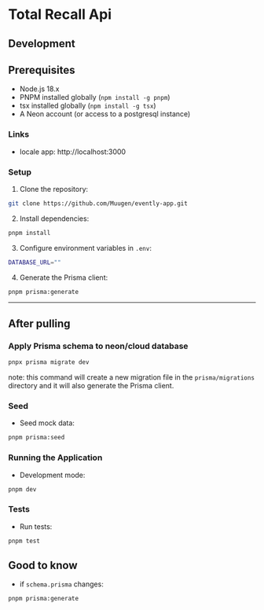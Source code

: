 # Total Recall Api

## Development

## Prerequisites

- Node.js 18.x
- PNPM installed globally (`npm install -g pnpm`)
- tsx installed globally (`npm install -g tsx`)
- A Neon account (or access to a postgresql instance)

### Links

- locale app: http://localhost:3000

### Setup

1. Clone the repository:

```bash
git clone https://github.com/Muugen/evently-app.git
```

2. Install dependencies:

```bash
pnpm install
```

3. Configure environment variables in `.env`:

```bash
DATABASE_URL=""
```

4. Generate the Prisma client:

```bash
pnpm prisma:generate
```

---

## After pulling

### Apply Prisma schema to neon/cloud database

```bash
pnpx prisma migrate dev
```

note: this command will create a new migration file in the `prisma/migrations` directory and it will also generate the Prisma client.

### Seed

- Seed mock data:

```bash
pnpm prisma:seed
```

### Running the Application

- Development mode:

```bash
pnpm dev
```

### Tests

- Run tests:

```bash
pnpm test
```

## Good to know

- if `schema.prisma` changes:

```bash
pnpm prisma:generate
```
